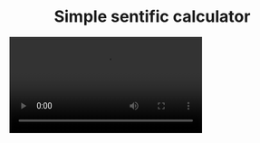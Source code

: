 

<h1 align="center"> Simple sentific calculator</h1>

<video alibn="center" width="340" hight="240" control="autoplay" src="https://user-images.githubusercontent.com/40686512/170590174-f3141479-85c8-4c18-a918-8a4ba2da1a3c.MP4">
  </video>
    


